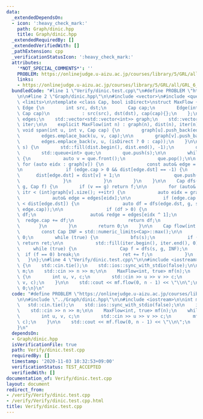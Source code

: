 ```yaml
---
data:
  _extendedDependsOn:
  - icon: ':heavy_check_mark:'
    path: Graph/dinic.hpp
    title: Graph/dinic.hpp
  _extendedRequiredBy: []
  _extendedVerifiedWith: []
  _pathExtension: cpp
  _verificationStatusIcon: ':heavy_check_mark:'
  attributes:
    '*NOT_SPECIAL_COMMENTS*': ''
    PROBLEM: https://onlinejudge.u-aizu.ac.jp/courses/library/5/GRL/all/GRL_6_A
    links:
    - https://onlinejudge.u-aizu.ac.jp/courses/library/5/GRL/all/GRL_6_A
  bundledCode: "#line 1 \"Verify/dinic.test.cpp\"\n#define PROBLEM \"https://onlinejudge.u-aizu.ac.jp/courses/library/5/GRL/all/GRL_6_A\"\
    \n\n#line 2 \"Graph/dinic.hpp\"\n\n#include <vector>\n#include <queue>\n#include\
    \ <limits>\n\ntemplate <class Cap, bool isDirect>\nstruct MaxFlow {\n    struct\
    \ Edge {\n        int src, dst;\n        Cap cap;\n        Edge(int src, int dst,\
    \ Cap cap)\n            : src(src), dst(dst), cap(cap){};\n    };\n\n    std::vector<Edge>\
    \ edges;\n    std::vector<std::vector<int>> graph;\n    std::vector<int> dist,\
    \ iter;\n\n    explicit MaxFlow(int n) : graph(n), dist(n), iter(n) {}\n\n   \
    \ void span(int u, int v, Cap cap) {\n        graph[u].push_back(edges.size());\n\
    \        edges.emplace_back(u, v, cap);\n\n        graph[v].push_back(edges.size());\n\
    \        edges.emplace_back(v, u, (isDirect ? 0 : cap));\n    }\n\n    void bfs(int\
    \ s) {\n        std::fill(dist.begin(), dist.end(), -1);\n        dist[s] = 0;\n\
    \        std::queue<int> que;\n        que.push(s);\n\n        while (!que.empty())\
    \ {\n            auto v = que.front();\n            que.pop();\n\n           \
    \ for (auto eidx : graph[v]) {\n                const auto& edge = edges[eidx];\n\
    \n                if (edge.cap > 0 && dist[edge.dst] == -1) {\n              \
    \      dist[edge.dst] = dist[v] + 1;\n                    que.push(edge.dst);\n\
    \                }\n            }\n        }\n    }\n\n    Cap dfs(int v, int\
    \ g, Cap f) {\n        if (v == g) return f;\n\n        for (auto& itr = iter[v];\
    \ itr < (int)graph[v].size(); ++itr) {\n            auto eidx = graph[v][itr];\n\
    \            auto& edge = edges[eidx];\n\n            if (edge.cap > 0 && dist[v]\
    \ < dist[edge.dst]) {\n                auto df = dfs(edge.dst, g, std::min(f,\
    \ edge.cap));\n\n                if (df > 0) {\n                    edge.cap -=\
    \ df;\n                    auto& redge = edges[eidx ^ 1];\n                  \
    \  redge.cap += df;\n                    return df;\n                }\n     \
    \       }\n        }\n        return 0;\n    }\n\n    Cap flow(int s, int g) {\n\
    \        const Cap INF = std::numeric_limits<Cap>::max();\n\n        Cap ret =\
    \ 0;\n        while (true) {\n            bfs(s);\n            if (dist[g] < 0)\
    \ return ret;\n\n            std::fill(iter.begin(), iter.end(), 0);\n       \
    \     while (true) {\n                Cap f = dfs(s, g, INF);\n              \
    \  if (f == 0) break;\n                ret += f;\n            }\n        }\n \
    \   }\n};\n#line 4 \"Verify/dinic.test.cpp\"\n\n#include <iostream>\n\nint main()\
    \ {\n    std::cin.tie();\n    std::ios::sync_with_stdio(false);\n\n    int n,\
    \ m;\n    std::cin >> n >> m;\n\n    MaxFlow<int, true> mf(n);\n    while (m--)\
    \ {\n        int u, v, c;\n        std::cin >> u >> v >> c;\n        mf.span(u,\
    \ v, c);\n    }\n\n    std::cout << mf.flow(0, n - 1) << \"\\n\";\n    return\
    \ 0;\n}\n"
  code: "#define PROBLEM \"https://onlinejudge.u-aizu.ac.jp/courses/library/5/GRL/all/GRL_6_A\"\
    \n\n#include \"../Graph/dinic.hpp\"\n\n#include <iostream>\n\nint main() {\n \
    \   std::cin.tie();\n    std::ios::sync_with_stdio(false);\n\n    int n, m;\n\
    \    std::cin >> n >> m;\n\n    MaxFlow<int, true> mf(n);\n    while (m--) {\n\
    \        int u, v, c;\n        std::cin >> u >> v >> c;\n        mf.span(u, v,\
    \ c);\n    }\n\n    std::cout << mf.flow(0, n - 1) << \"\\n\";\n    return 0;\n\
    }\n"
  dependsOn:
  - Graph/dinic.hpp
  isVerificationFile: true
  path: Verify/dinic.test.cpp
  requiredBy: []
  timestamp: '2020-11-03 10:32:53+09:00'
  verificationStatus: TEST_ACCEPTED
  verifiedWith: []
documentation_of: Verify/dinic.test.cpp
layout: document
redirect_from:
- /verify/Verify/dinic.test.cpp
- /verify/Verify/dinic.test.cpp.html
title: Verify/dinic.test.cpp
---
```

